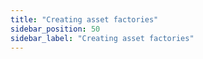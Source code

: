 ```yaml
---
title: "Creating asset factories"
sidebar_position: 50
sidebar_label: "Creating asset factories"
---
```

